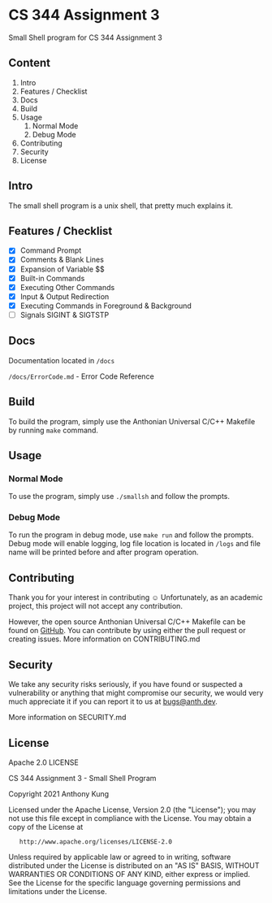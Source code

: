 # CS 344 Assignment 3

Small Shell program for CS 344 Assignment 3

## Content

1. Intro
2. Features / Checklist
3. Docs
4. Build
5. Usage
    1. Normal Mode
    2. Debug Mode
6. Contributing
7. Security
8. License

## Intro

The small shell program is a unix shell, that pretty much explains it.

## Features / Checklist

- [x] Command Prompt
- [x] Comments & Blank Lines
- [x] Expansion of Variable $$
- [x] Built-in Commands
- [x] Executing Other Commands
- [x] Input & Output Redirection
- [x] Executing Commands in Foreground & Background
- [ ] Signals SIGINT & SIGTSTP

## Docs

Documentation located in `/docs`

`/docs/ErrorCode.md` - Error Code Reference

## Build

To build the program, simply use the Anthonian Universal C/C++ Makefile by running `make` command.

## Usage

### Normal Mode

To use the program, simply use `./smallsh` and follow the prompts.

### Debug Mode

To run the program in debug mode, use `make run` and follow the prompts. Debug mode will enable logging, log file location is located in `/logs` and file name will be printed before and after program operation.

## Contributing

Thank you for your interest in contributing ☺ Unfortunately, as an academic project, this project will not accept any contribution.

However, the open source Anthonian Universal C/C++ Makefile can be found on [GitHub](https://github.com/Anthonykung/Anthonian-Universal-C-Makefile). You can contribute by using either the pull request or creating issues. More information on CONTRIBUTING.md

## Security

We take any security risks seriously, if you have found or suspected a vulnerability or anything that might compromise our security, we would very much appreciate it if you can report it to us at [bugs@anth.dev](mailto:bugs@anth.dev).

More information on SECURITY.md

## License

Apache 2.0 LICENSE

CS 344 Assignment 3 - Small Shell Program

Copyright 2021 Anthony Kung

Licensed under the Apache License, Version 2.0 (the "License"); you may not use this file except in compliance with the License. You may obtain a copy of the License at
```
   http://www.apache.org/licenses/LICENSE-2.0
```
Unless required by applicable law or agreed to in writing, software distributed under the License is distributed on an "AS IS" BASIS, WITHOUT WARRANTIES OR CONDITIONS OF ANY KIND, either express or implied. See the License for the specific language governing permissions and limitations under the License.
